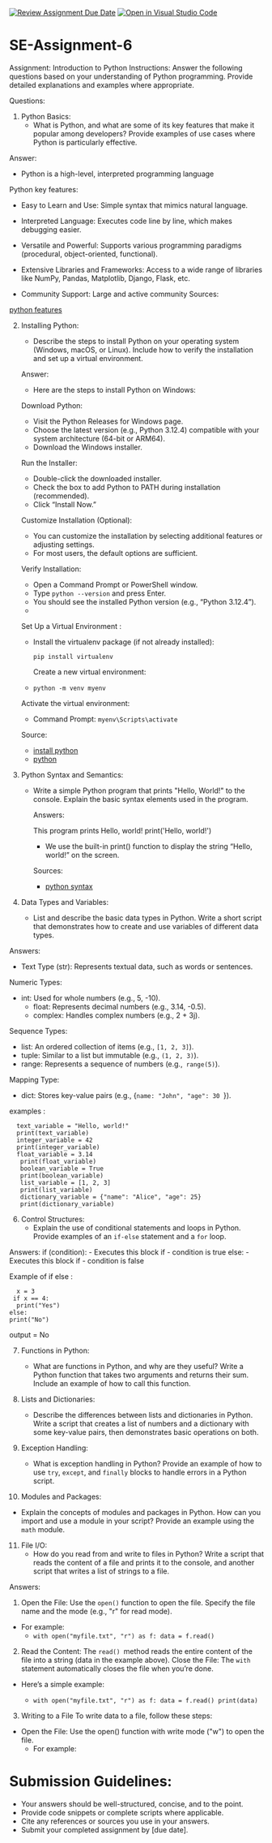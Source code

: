 [![Review Assignment Due Date](https://classroom.github.com/assets/deadline-readme-button-22041afd0340ce965d47ae6ef1cefeee28c7c493a6346c4f15d667ab976d596c.svg)](https://classroom.github.com/a/WfNmjXUk)
[![Open in Visual Studio Code](https://classroom.github.com/assets/open-in-vscode-2e0aaae1b6195c2367325f4f02e2d04e9abb55f0b24a779b69b11b9e10269abc.svg)](https://classroom.github.com/online_ide?assignment_repo_id=15310797&assignment_repo_type=AssignmentRepo)
# SE-Assignment-6
 Assignment: Introduction to Python
Instructions:
Answer the following questions based on your understanding of Python programming. Provide detailed explanations and examples where appropriate.

 Questions:

1. Python Basics:
   - What is Python, and what are some of its key features that make it popular among developers? Provide examples of use cases where Python is particularly effective.

Answer:

   - Python is a high-level, interpreted programming language
     
 Python key features:
 
   - Easy to Learn and Use: Simple syntax that mimics natural language.
     
   - Interpreted Language: Executes code line by line, which makes debugging easier.
     
   - Versatile and Powerful: Supports various programming paradigms (procedural, object-oriented, functional).
     
   - Extensive Libraries and Frameworks: Access to a wide range of libraries like NumPy, Pandas, Matplotlib, Django, Flask, etc.
     
   - Community Support: Large and active community
Sources:

<a href="https://docs.google.com/presentation/d/1AILPQwnGFt387QS6LgqPxR7DpngEx9GJ/edit#slide=id.p3">python features</a>

2. Installing Python:
   - Describe the steps to install Python on your operating system (Windows, macOS, or Linux). Include how to verify the installation and set up a virtual environment.

   Answer:

    - Here are the steps to install Python on Windows:

     Download Python:
   
      - Visit the Python Releases for Windows page.
      - Choose the latest version (e.g., Python 3.12.4) compatible with your system architecture (64-bit or ARM64).
      - Download the Windows installer.
        
     Run the Installer:
   
      - Double-click the downloaded installer.
      - Check the box to add Python to PATH during installation (recommended).
      - Click “Install Now.”
        
    Customize Installation (Optional):

      - You can customize the installation by selecting additional features or adjusting settings.
      - For most users, the default options are sufficient.
        
    Verify Installation:

      - Open a Command Prompt or PowerShell window.
      - Type `python --version` and press Enter.
      - You should see the installed Python version (e.g., “Python 3.12.4”).
      - 
   Set Up a Virtual Environment :

      - Install the virtualenv package (if not already installed):
         
        `pip install virtualenv` 
       

        Create a new virtual environment:
        
      - `python -m venv myenv`

   Activate the virtual environment:

    - Command Prompt: `myenv\Scripts\activate`
      
   Source:

    - <a href="https://www.python.org/downloads/windows/">install python </a>
    - <a href="https://kinsta.com/knowledgebase/install-python/">python</a>
   
4. Python Syntax and Semantics:
   - Write a simple Python program that prints "Hello, World!" to the console. Explain the basic syntax elements used in the program.

     Answers:

       This program prints Hello, world!
       print('Hello, world!')
     - We use the built-in print() function to display the string “Hello, world!” on the screen.

     Sources:

      - <a href="https://www.programiz.com/python-programming/examples/hello-world">python syntax</a>

5. Data Types and Variables:
   - List and describe the basic data types in Python. Write a short script that demonstrates how to create and use variables of different data types.

Answers:

   - Text Type (str): Represents textual data, such as words or sentences.
     
Numeric Types:

   - int: Used for whole numbers (e.g., 5, -10).
     - float: Represents decimal numbers (e.g., 3.14, -0.5).
     - complex: Handles complex numbers (e.g., 2 + 3j).
       
Sequence Types:

   - list: An ordered collection of items (e.g., `[1, 2, 3]`).
   - tuple: Similar to a list but immutable (e.g., `(1, 2, 3)`).
   - range: Represents a sequence of numbers (e.g.,` range(5)`).
     
Mapping Type:

 - dict: Stores key-value pairs (e.g., {`name: "John", "age": 30 `}).

examples :
    
      text_variable = "Hello, world!"
      print(text_variable)
      integer_variable = 42
      print(integer_variable)
      float_variable = 3.14
       print(float_variable)
       boolean_variable = True
       print(boolean_variable)
       list_variable = [1, 2, 3]
       print(list_variable)
       dictionary_variable = {"name": "Alice", "age": 25}
       print(dictionary_variable)

6. Control Structures:
   - Explain the use of conditional statements and loops in Python. Provide examples of an `if-else` statement and a `for` loop.

 Answers:
    if (condition):
      - Executes this block if
      - condition is true
    else:
      - Executes this block if
      - condition is false
      
  Example of if else :
  
      x = 3 
     if x == 4: 
      print("Yes") 
    else: 
    print("No")
    
   output = No
  

7. Functions in Python:
   - What are functions in Python, and why are they useful? Write a Python function that takes two arguments and returns their sum. Include an example of how to call this function.

8. Lists and Dictionaries:
   - Describe the differences between lists and dictionaries in Python. Write a script that creates a list of numbers and a dictionary with some key-value pairs, then demonstrates basic operations on both.

9. Exception Handling:
   - What is exception handling in Python? Provide an example of how to use `try`, `except`, and `finally` blocks to handle errors in a Python script.

10. Modules and Packages:
   - Explain the concepts of modules and packages in Python. How can you import and use a module in your script? Provide an example using the `math` module.

11. File I/O:
    - How do you read from and write to files in Python? Write a script that reads the content of a file and prints it to the console, and another script that writes a list of strings to a file.

Answers:

  1. Open the File: Use the `open()` function to open the file. Specify the file name and the mode (e.g., "r" for read mode).
  -  For example:
        - `with open("myfile.txt", "r") as f:
    data = f.read()`
  2. Read the Content: The `read() `method reads the entire content of the file into a string (data in the example above).
  Close the File: The `with` statement automatically closes the file when you’re done.

  - Here’s a simple example:

    -   `with open("myfile.txt", "r") as f:
    data = f.read()
    print(data)`
  3. Writing to a File
  To write data to a file, follow these steps:

   - Open the File: Use the open() function with write mode ("w") to open the file.
      - For example:

     

# Submission Guidelines:
- Your answers should be well-structured, concise, and to the point.
- Provide code snippets or complete scripts where applicable.
- Cite any references or sources you use in your answers.
- Submit your completed assignment by [due date].


